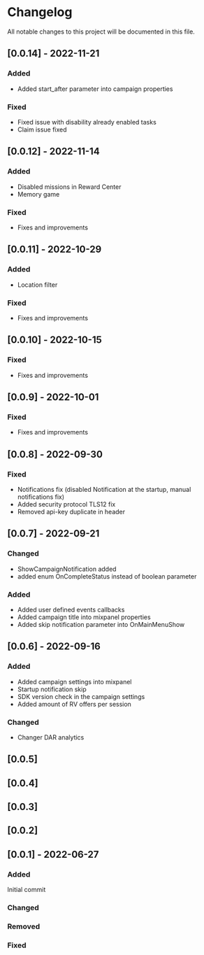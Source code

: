 # Changelog
All notable changes to this project will be documented in this file.

## [0.0.14] - 2022-11-21

### Added

- Added start_after parameter into campaign properties

### Fixed

- Fixed issue with disability already enabled tasks
- Claim issue fixed

## [0.0.12] - 2022-11-14

### Added

- Disabled missions in Reward Center
- Memory game

### Fixed

- Fixes and improvements

## [0.0.11] - 2022-10-29

### Added

- Location filter

### Fixed

- Fixes and improvements

## [0.0.10] - 2022-10-15

### Fixed

- Fixes and improvements

## [0.0.9] - 2022-10-01

### Fixed

- Fixes and improvements

## [0.0.8] - 2022-09-30

### Fixed
- Notifications fix (disabled Notification at the startup, manual notifications fix)
- Added security protocol TLS12 fix
- Removed api-key duplicate in header

## [0.0.7] - 2022-09-21

### Changed
- ShowCampaignNotification added
- added enum OnCompleteStatus instead of boolean parameter

### Added
- Added user defined events callbacks
- Added campaign title into mixpanel properties
- Added skip notification parameter into OnMainMenuShow

## [0.0.6] - 2022-09-16

### Added
- Added campaign settings into mixpanel
- Startup notification skip
- SDK version check in the campaign settings
- Added amount of RV offers per session

### Changed
- Changer DAR analytics

## [0.0.5]

## [0.0.4]

## [0.0.3]

## [0.0.2]

## [0.0.1] - 2022-06-27

### Added
Initial commit

### Changed

### Removed

### Fixed
